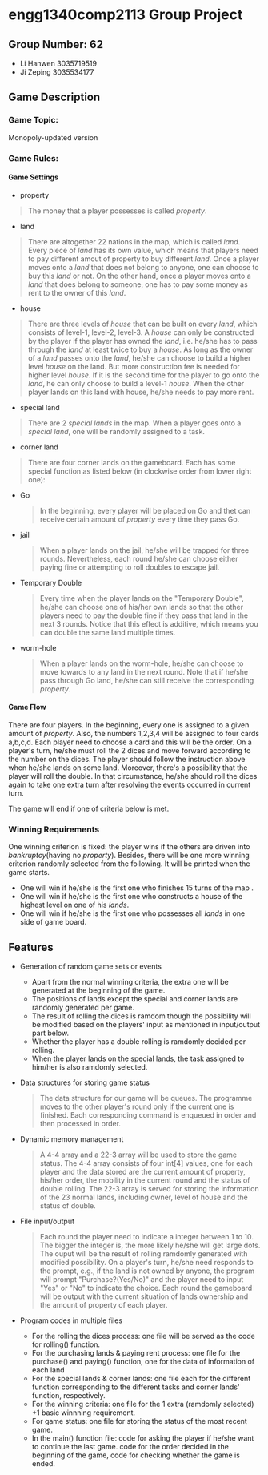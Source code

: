 # engg1340comp2113 Group Project #
## Group Number: 62
* Li Hanwen 3035719519
* Ji Zeping 3035534177
## Game Description
### Game Topic:
Monopoly-updated version
### Game Rules:
#### Game Settings
* property
> The money that a player possesses is called *property*.
* land
> There are altogether 22 nations in the map, which is called *land*. Every piece of *land* has its own value, which means that players need to pay different amout of property to buy different *land*.
> Once a player moves onto a *land* that does not belong to anyone, one can choose to buy this *land* or not. On the other hand, once a player moves onto a *land* that does belong to someone, one has to pay some money as rent to the owner of this *land*.
* house
> There are three levels of *house* that can be built on every *land*, which consists of level-1, level-2, level-3.
> A *house* can only be constructed by the player if the player has owned the *land*, i.e. he/she has to pass through the *land* at least twice to buy a *house*. As long as the owner of a *land* passes onto the *land*, he/she can choose to build a higher level *house* on the land. But more construction fee is needed for higher level *house*. If it is the second time for the player to go onto the *land*, he can only choose to build a level-1 *house*. When the other player lands on this land with house, he/she needs to pay more rent. 
* special land
> There are 2 *special lands* in the map. When a player goes onto a *special land*, one will be randomly assigned to a task.
* corner land
> There are four corner lands on the gameboard. Each has some special function as listed below (in clockwise order from lower right one):
   - Go
     > In the beginning, every player will be placed on Go and thet can receive certain amount of *property* every time they pass Go.
   - jail
     > When a player lands on the jail, he/she will be trapped for three rounds. Nevertheless, each round he/she can choose either paying fine or attempting to roll doubles to escape jail.
   - Temporary Double
     > Every time when the player lands on the "Temporary Double", he/she can choose one of his/her own lands so that the other players need to pay the double fine if they pass      that land in the next 3 rounds. Notice that this effect is additive, which means you can double the same land multiple times. 
   - worm-hole
     > When a player lands on the worm-hole, he/she can choose to move towards to any land in the next round. Note that if he/she pass through Go land, he/she can still receive the corresponding *property*.

#### Game Flow
There are four players. In the beginning, every one is assigned to a given amount of *property*. Also, the numbers 1,2,3,4 will be assigned to four cards a,b,c,d. Each player need to choose a card and this will be the order. On a player's turn, he/she must roll the 2 dices and move forward according to the number on the dices. The player should follow the instruction above when he/she lands on some land. Moreover, there's a possibility that the player will roll the double. In that circumstance, he/she should roll the dices again to take one extra turn after resolving the events occurred in current turn.

The game will end if one of criteria below is met.    

### Winning Requirements
One winning criterion is fixed: the player wins if the others are driven into *bankruptcy*(having no *property*). Besides, there will be one more winning criterion randomly selected from the following. It will be printed when the game starts. 
* One will win if he/she is the first one who finishes 15 turns of the map .
* One will win if he/she is the first one who constructs a house of the highest level on one of his *lands*.
* One will win if he/she is the first one who possesses all *lands* in one side of game board.

## Features
* Generation of random game sets or events
  - Apart from the normal winning criteria, the extra one will be generated at the beginning of the game.
  - The positions of lands except the special and corner lands are randomly generated per game. 
  - The result of rolling the dices is ramdom though the possibility will be modified based on the players' input as mentioned in input/output part below.
  - Whether the player has a double rolling is ramdomly decided per rolling. 
  - When the player lands on the special lands, the task assigned to him/her is also ramdomly selected.
* Data structures for storing game status
  >The data structure for our game will be queues. The programme moves to the other player's round only if the current one is finished. Each corresponding command is enqueued in order and then processed in order.
* Dynamic memory management
  >A 4-4 array and a 22-3 array will be used to store the game status. The 4-4 array consists of four int[4] values, one for each player and the data stored are the current amount of property, his/her order, the mobility in the current round and the status of double rolling. The 22-3 array is served for storing the information of the 23 normal lands, including owner, level of house and the status of double. 
* File input/output
  >Each round the player need to indicate a integer between 1 to 10. The bigger the integer is, the more likely he/she will get large dots. The ouput will be the result of rolling ramdomly generated with modified possibility. On a player's turn, he/she need responds to the prompt, e.g., if the land is not owned by anyone, the program will prompt "Purchase?(Yes/No)" and the player need to input "Yes" or "No" to indicate the choice.
   Each round the gameboard will be output with the current situation of lands ownership and the amount of property of each player.
* Program codes in multiple files
   
  - For the rolling the dices process: one file will be served as the code for rolling() function.
  - For the purchasing lands & paying rent process: one file for the purchase() and paying() function, one for the data of information of each land
  - For the special lands & corner lands: one file each for the different function corresponding to the different tasks and corner lands' function, respectively.
  - For the winning criteria: one file for the 1 extra (ramdomly selected) +1 basic winnning requirement.
  - For game status: one file for storing the status of the most recent game.
  - In the main() function file:  code for asking the player if he/she want to continue the last game. code for the order decided in the beginning of the game, code for checking whether the game is ended.
